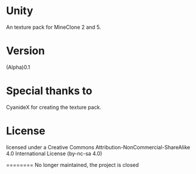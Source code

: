 # Unity
An texture pack for MineClone 2 and 5.

Version
===========
(Alpha)0.1

Special thanks to 
===========
CyanideX for creating the texture pack.

# License
licensed under a Creative Commons Attribution-NonCommercial-ShareAlike 4.0 International License
(by-nc-sa 4.0)

========
No longer maintained, the project is closed
